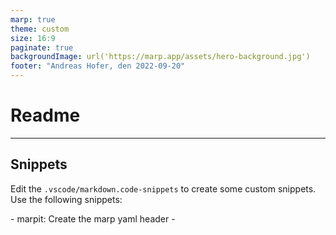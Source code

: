 ```yaml
---
marp: true
theme: custom
size: 16:9
paginate: true
backgroundImage: url('https://marp.app/assets/hero-background.jpg')
footer: "Andreas Hofer, den 2022-09-20"
---
```

# Readme

---

## Snippets

Edit the `.vscode/markdown.code-snippets` to create some custom snippets.
Use the following snippets:

<div class="text-xs">

</div>
- marpit: Create the marp yaml header
- 